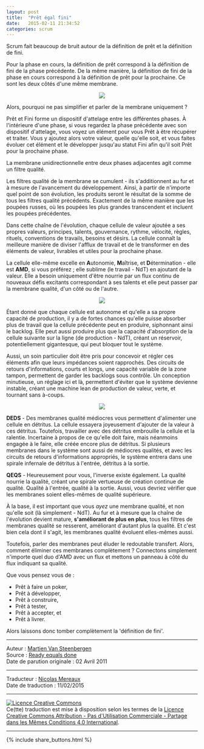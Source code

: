 ```yaml
---
layout: post
title:  "Prêt égal fini"
date:   2015-02-11 21:34:52
categories: scrum
---
```

Scrum fait beaucoup de bruit autour de la définition de prêt et la définition de fini.  

Pour la phase en cours, la définition de prêt correspond à la définition de fini de la phase précédente. De la même manière, la définition de fini de la phase en cours correspond à la définition de prêt pour la prochaine. Ce sont les deux côtés d'une même membrane.  

<div align="center">
  <img src="{{ site.url }}assets/pret_egal_fini/cellule-pret-fini.png" />
</div>

Alors, pourquoi ne pas simplifier et parler de la membrane uniquement ?  

Prêt et Fini forme un dispositif d'attelage entre les différentes phases. À l'intérieure d'une phase, si vous regardez la phase précédente avec son dispositif d'attelage, vous voyez un élément pour vous Prêt à être récupérer et traiter. Vous y ajoutez alors votre valeur, quelle qu'elle soit, et vous faites évoluer cet élément et le développer jusqu'au statut Fini afin qu'il soit Prêt pour la prochaine phase.  

La membrane unidirectionnelle entre deux phases adjacentes agit comme un filtre qualité.  

Les filtres qualité de la membrane se cumulent - ils s'additionnent au fur et à mesure de l'avancement du développement. Ainsi, à partir de n'importe quel point de son évolution, les produits seront le résultat de la somme de tous les filtres qualité précédents. Exactement de la même manière que les poupées russes, où les poupées les plus grandes transcendent et incluent les poupées précédentes.  

Dans cette chaîne de l'évolution, chaque cellule de valeur ajoutée a ses propres valeurs, principes, talents, gouvernance, rythme, vélocité, règles, rituels, conventions de travails, besoins et désirs. La cellule connaît la meilleure manière de diviser l'afflux de travail et de le transformer en des éléments de valeur, livrables et utiles pour la prochaine phase.  

La cellule elle-même excelle en **A**utonomie, **M**aîtrise, et **D**étermination - elle est **AMD**, si vous préférez ; elle sublime (le travail - NdT) en ajoutant de la valeur. Elle a besoin uniquement d'être nourrie par un flux continu de nouveaux défis excitants correspondant à ses talents et elle peut passer par la membrane qualité, d'un côté ou de l'autre.  

<div align="center">
  <img src="{{ site.url }}assets/pret_egal_fini/cellule-backlog-livre.png" />
</div>

Étant donné que chaque cellule est autonome et qu'elle a sa propre capacité de production, il y a de fortes chances qu'elle puisse absorber plus de travail que la cellule précédente peut en produire, siphonnant ainsi le backlog. Elle peut aussi produire plus que la capacité d'absorption de la cellule suivante sur la ligne (de production - NdT), créant un réservoir, potentiellement gigantesque, qui peut bloquer tout le système.  

Aussi, un soin particulier doit être pris pour concevoir et régler ces éléments afin que leurs impédances soient rapprochés. Des circuits de retours d'informations, courts et longs, une capacité variable de la zone tampon, permettent de garder les backlogs sous contrôle. Un conception minutieuse, un réglage ici et là, permettent d'éviter que le système devienne instable, créant une machine lean de production de valeur, verte, et tournant sans à-coups.  

<div align="center">
  <img src="{{ site.url }}assets/pret_egal_fini/cellule-deds-qeqs.png" />
</div>

**DEDS** - Des membranes qualité médiocres vous permettent d'alimenter une cellule en détritus. La cellule essayera joyeusement d'ajouter de la valeur à ces détritus. Toutefois, travailler avec des détritus embrouille la cellule et la ralentie. Incertaine à propos de ce qu'elle doit faire, mais néanmoins engagée à le faire, elle créée encore plus de détritus. Si plusieurs membranes dans le système sont aussi de médiocres qualités, et avec les circuits de retours d'informations appropriés, le système entrera dans une spirale infernale de détritus à l'entrée, détritus à la sortie.  

**QEQS** - Heureusement pour vous, l'inverse existe également. La qualité nourrie la qualité, créant une spirale vertueuse de création continue de qualité. Qualité à l'entrée, qualité à la sortie. Aussi, vous devriez vérifier que les membranes soient elles-mêmes de qualité supérieure.  

À la base, il est important que vous _ayez_ une membrane qualité, et non qu'elle soit (là simplement - NdT). Au fur et à mesure que la chaîne de l'évolution devient mature, **s'améliorant de plus en plus**, tous les filtres de membranes qualité se resserent, améliorant d'autant plus la qualité.  Et c'est bien cela dont il s'agit, les membranes qualité évoluent elles-mêmes aussi.  

Toutefois, parler des membranes peut éluder le redoutable transfert. Alors, comment éliminer ces membranes complètement ? Connectons simplement n'importe quel duo d'AMD avec un flux et mettons un panneau à côté du flux indiquant sa qualité.

Que vous pensez vous de :

* Prêt à faire un poker,
* Prêt à développer,
* Prêt à construire,
* Prêt à tester,
* Prêt à accepter, et
* Prêt à livrer.

Alors laissons donc tomber complètement la 'définition de fini'.

---
Auteur : [Martien Van Steenbergen](http://aardrock.com/contact/martien-van-steenbergen/)  
Source : [Ready equals done](http://aardrock.com/ready-equals-done/)  
Date de parution originale : 02 Avril 2011   

---
Traducteur : [Nicolas Mereaux](http://www.les-traducteurs-agiles.org/traducteurs/)  
Date de traduction : 11/02/2015  

---

<a rel="license" href="http://creativecommons.org/licenses/by-nc-sa/4.0/"><img alt="Licence Creative Commons" style="border-width:0" src="http://i.creativecommons.org/l/by-nc-sa/4.0/88x31.png" /></a><br />Ce(tte) traduction est mise à disposition selon les termes de la <a rel="license" href="http://creativecommons.org/licenses/by-nc-sa/4.0/">Licence Creative Commons Attribution - Pas d'Utilisation Commerciale - Partage dans les Mêmes Conditions 4.0 International</a>.

---

{% include share_buttons.html %}
